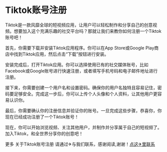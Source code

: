 # Tiktok账号注册

Tiktok是一款风靡全球的短视频应用，让用户可以轻松制作和分享自己的创意视频。想要加入这个充满乐趣的社交平台吗？那就让我们来教你如何注册一个Tiktok账号吧！

首先，你需要下载并安装Tiktok应用程序。你可以在App Store或Google Play商店中找到Tiktok应用，然后点击“下载”按钮进行安装。

安装完成后，打开Tiktok应用。你可以选择使用已有的社交媒体账号，比如Facebook或Google账号进行快速注册，或者填写手机号码和电子邮件地址进行注册。

接下来，你需要创建一个用户名和设置密码。确保你的用户名独特且容易记住，密码要足够安全。完成这一步后，你可以上传个人头像和个人资料，让其他用户更容易认识你。

最后，你需要确认你的注册信息并验证你的账号。一旦完成这些步骤，恭喜你，你现在已经成功注册了一个Tiktok账号！

现在，你可以开始浏览视频、关注其他用户，并制作并分享属于自己的短视频了。加入Tiktok，和全世界分享你的创意吧！

更多 关于Tiktok账号注册 请通过✈与我们联系，感谢阅读,谢谢！[点这✈里联系](https://acc.k02.cc)